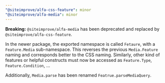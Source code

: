 ```yaml
---
"@siteimprove/alfa-css-feature": minor
"@siteimprove/alfa-media": minor
---
```


**Breaking:** `@siteimprove/alfa-media` has been deprecated and replaced by `@siteimprove/alfa-css-feature`.

In the newer package, the exported namespace is called `Fetaure`, with a `Feature.Media` sub-namespace. This reverses the previous `Media.Feature` naming and corresponds better to the CSS naming. Similarly, other kind of features or helpful constructs must now be accessed as `Feature.Type`, `Feature.Condition`, …

Additionally, `Media.parse` has been renamed `Featrue.parseMediaQuery`.
